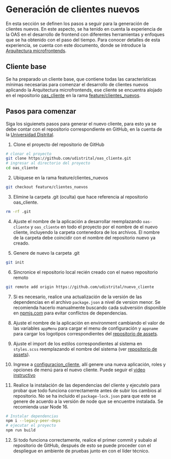 # Generación de clientes nuevos

En esta sección se definen los pasos a seguir para la generación de clientes nuevos. En este aspecto, se ha tenido en cuenta la experiencia de la OAS en el desarrollo de frontend con diferentes herramientas y enfoques que se ha obtenido con el paso del tiempo. Para conocer detalles de esta experiencia, se cuenta con este documento, donde se introduce la [Arquitectura microfrontends](https://docs.google.com/document/d/1_WQqneW-ha2IcIQ6D2YOGhrolzAbm-CKwhgFyaMdfI8/edit?usp=sharing).

## Cliente base

Se ha preparado un cliente base, que contiene todas las características mínimas necesarias para comenzar el desarrollo de clientes nuevos aplicando la Arquitectura microfrontends, ese cliente se encuentra alojado en el repositorio [oas_cliente](https://github.com/udistrital/oas_cliente) en la rama [feature/clientes_nuevos](https://github.com/udistrital/oas_cliente/tree/feature/clientes_nuevos).

## Pasos para comenzar

Siga los siguienets pasos para generar el nuevo cliente, para esto ya se debe contar con el repositorio correspondiente en GitHub, en la cuenta de la [Universidad Distrital](https://github.com/udistrital).

1. Clone el proyecto del repositorio de GitHub

```bash
# clonar el proyecto
git clone https://github.com/udistrital/oas_cliente.git
# ingresar al directorio del proyecto
cd oas_cliente
```

2. Ubiquese en la rama feature/clientes_nuevos

```bash
git checkout feature/clientes_nuevos
```

3. Elimine la carpeta .git (oculta) que hace referencia al repositorio oas_cliente.

```bash
rm -rf .git
```

4. Ajuste el nombre de la aplicación a desarrollar reemplazando `oas-cliente` y `oas_cliente` en todo el proyecto por el nombre de el nuevo cliente, incluyendo la carpeta contenedora de los archivos. El nombre de la carpeta debe coincidir con el nombre del repositorio nuevo ya creado.

5. Genere de nuevo la carpeta .git

```bash
git init
```

6. Sincronice el repositorio local recién creado con el nuevo repositorio remoto

```bash
git remote add origin https://github.com/udistrital/nuevo_cliente
```

7. Si es necesario, realice una actualización de la versión de las dependencias en el archivo `package.json` a nivel de version menor. Se recomienda hacerlo manualmente buscando cada subversión disponible en [npmjs.com](https://www.npmjs.com/) para evitar conflictos de dependencias.

8. Ajuste el nombre de la aplicación en environment cambiando el valor de las variables `appMenu` para cargar el menu de configuración y `appname` para cargar los logotipos correspondientes del [repositorio de assets](https://github.com/udistrital/assets).

9. Ajuste el import de los estilos correspondientes al sistema en `styles.scss` reemplazando el nombre del sistema (ver [repositorio de assets](https://github.com/udistrital/assets)). 

10. Ingrese a [configuracion_cliente](https://pruebasconfiguracion.portaloas.udistrital.edu.co/), allí genere una nueva aplicación, roles y opciones de menú para el nuevo cliente. Puede seguir el [video instructivo](https://drive.google.com/file/d/1ReySDS7KHY4Iydn6KVpmgBupGVyfCKcP/view?usp=sharing)

11. Realice la instalación de las dependencias del cliente y ejecutelo para probar que todo funciona correctamente antes de subir los cambios al repositorio. No se ha incluido el `package-lock.json` para que este se genere de acuerdo a la versión de node que se encuentre instalada. Se recomienda usar Node 16.

```bash
# Instalar dependencias
npm i --legacy-peer-deps
# ejecutar el proyecto
npm run build
```

12. Si todo funciona correctamente, realice el primer commit y subalo al repositorio de GitHub, después de esto se puede proceder con el despliegue en ambiente de pruebas junto en con el líder técnico.



